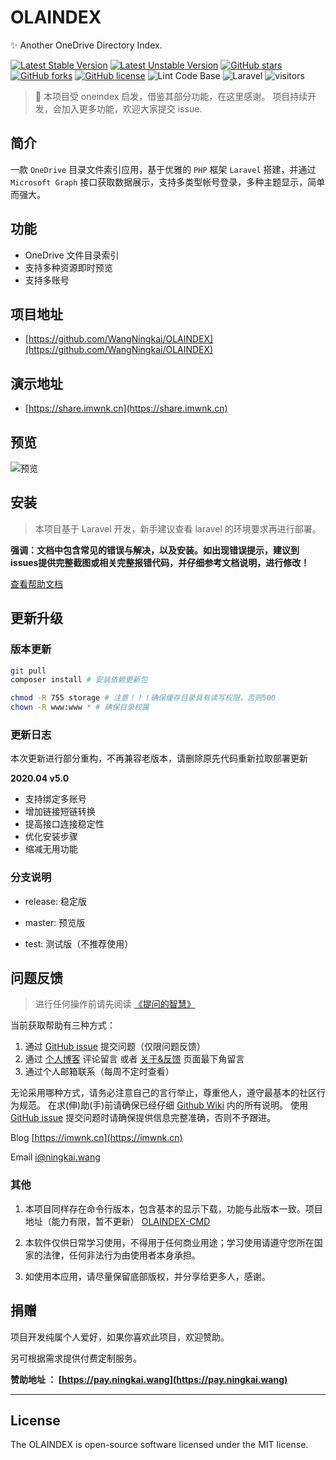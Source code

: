 # OLAINDEX

✨ Another OneDrive Directory Index.

[![Latest Stable Version](https://poser.pugx.org/wangningkai/olaindex/v/stable)](https://packagist.org/packages/wangningkai/olaindex)
[![Latest Unstable Version](https://poser.pugx.org/wangningkai/olaindex/v/unstable)](//packagist.org/packages/wangningkai/olaindex)
[![GitHub stars](https://img.shields.io/github/stars/WangNingkai/OLAINDEX.svg?style=flat-square)](https://github.com/WangNingkai/OLAINDEX/stargazers)
[![GitHub forks](https://img.shields.io/github/forks/WangNingkai/OLAINDEX.svg?style=flat-square)](https://github.com/WangNingkai/OLAINDEX/network)
[![GitHub license](https://img.shields.io/github/license/WangNingkai/OLAINDEX.svg?style=flat-square)](https://github.com/WangNingkai/OLAINDEX/blob/master/LICENSE)
![Lint Code Base](https://github.com/WangNingkai/OLAINDEX/workflows/Lint%20Code%20Base/badge.svg?branch=5.0)
![Laravel](https://github.com/WangNingkai/OLAINDEX/workflows/Laravel/badge.svg?branch=5.0)
![visitors](https://visitor-badge.laobi.icu/badge?page_id=WangNingkai.OLAINDEX)


> 👋 本项目受 oneindex 启发，借鉴其部分功能，在这里感谢。 项目持续开发，会加入更多功能，欢迎大家提交 issue.

## 简介

一款 `OneDrive` 目录文件索引应用，基于优雅的 `PHP` 框架 `Laravel` 搭建，并通过 `Microsoft Graph` 接口获取数据展示，支持多类型帐号登录，多种主题显示，简单而强大。

## 功能

- OneDrive 文件目录索引
- 支持多种资源即时预览
- 支持多账号

## 项目地址

- [https://github.com/WangNingkai/OLAINDEX](https://github.com/WangNingkai/OLAINDEX)

## 演示地址

- [https://share.imwnk.cn](https://share.imwnk.cn)

## 预览

![预览](https://ojpoc641y.qnssl.com/FpR4_obUhswLJXCEBgKOV4Pz7qg3.png)

## 安装

> 本项目基于 Laravel 开发，新手建议查看 laravel 的环境要求再进行部署。

**强调：文档中包含常见的错误与解决，以及安装。如出现错误提示，建议到issues提供完整截图或相关完整报错代码，并仔细参考文档说明，进行修改！**

[查看帮助文档](https://wangningkai.github.io/OLAINDEX)

## 更新升级

### 版本更新

```bash
git pull 
composer install # 安装依赖更新包

chmod -R 755 storage # 注意！！！确保缓存目录具有读写权限，否则500
chown -R www:www * # 确保目录权属
```

### 更新日志

本次更新进行部分重构，不再兼容老版本，请删除原先代码重新拉取部署更新

**2020.04 v5.0**

- 支持绑定多账号
- 增加链接短链转换
- 提高接口连接稳定性
- 优化安装步骤
- 缩减无用功能

### 分支说明

- release: 稳定版

- master: 预览版

- test: 测试版（不推荐使用）

## 问题反馈

> 进行任何操作前请先阅读 [《提问的智慧》](https://github.com/ruby-china/How-To-Ask-Questions-The-Smart-Way/blob/master/README-zh_CN.md)

当前获取帮助有三种方式：

1. 通过 [GitHub issue](https://github.com/WangNingkai/OLAINDEX/issues) 提交问题（仅限问题反馈）
2. 通过 [个人博客](https://imwnk.cn) 评论留言 或者 [关于&反馈](https://olaindex.ningkai.wang)  页面最下角留言
3. 通过个人邮箱联系（每周不定时查看）

无论采用哪种方式，请务必注意自己的言行举止，尊重他人，遵守最基本的社区行为规范。
在求(伸)助(手)前请确保已经仔细 [Github Wiki](https://github.com/WangNingkai/OLAINDEX/wiki) 内的所有说明。
使用 [GitHub issue](https://github.com/WangNingkai/OLAINDEX/issues) 提交问题时请确保提供信息完整准确，否则不予跟进。

Blog [https://imwnk.cn](https://imwnk.cn)

Email [i@ningkai.wang](mailto:i@ningkai.wang)

### 其他

1. 本项目同样存在命令行版本，包含基本的显示下载，功能与此版本一致。项目地址（能力有限，暂不更新） [OLAINDEX-CMD](https://git.io/OLACMD)

2. 本软件仅供日常学习使用，不得用于任何商业用途；学习使用请遵守您所在国家的法律，任何非法行为由使用者本身承担。

3. 如使用本应用，请尽量保留底部版权，并分享给更多人，感谢。

## 捐赠

项目开发纯属个人爱好，如果你喜欢此项目，欢迎赞助。

另可根据需求提供付费定制服务。

**赞助地址 ： [https://pay.ningkai.wang](https://pay.ningkai.wang)**

---

## License
The OLAINDEX is open-source software licensed under the MIT license.
